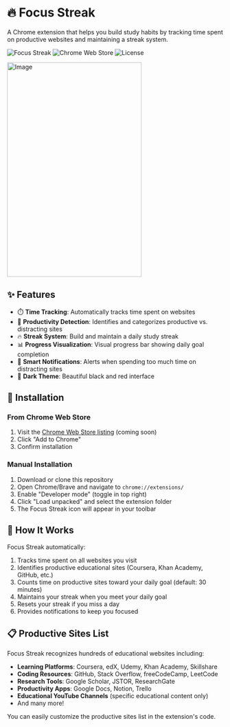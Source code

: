 # 🔥 Focus Streak

A Chrome extension that helps you build study habits by tracking time spent on productive websites and maintaining a streak system.

![Focus Streak](https://img.shields.io/badge/Version-1.0.0-brightgreen.svg)
![Chrome Web Store](https://img.shields.io/chrome-web-store/v/none-yet?label=Chrome%20Web%20Store)
![License](https://img.shields.io/badge/License-MIT-blue.svg)

<img width="313" height="500" alt="Image" src="https://github.com/user-attachments/assets/84e162cf-3207-441d-828c-2890e6f594ea" />

## ✨ Features

- ⏱️ **Time Tracking**: Automatically tracks time spent on websites
- 🎯 **Productivity Detection**: Identifies and categorizes productive vs. distracting sites
- 🔥 **Streak System**: Build and maintain a daily study streak
- 📊 **Progress Visualization**: Visual progress bar showing daily goal completion
- 🔔 **Smart Notifications**: Alerts when spending too much time on distracting sites
- 🎨 **Dark Theme**: Beautiful black and red interface

## 🚀 Installation

### From Chrome Web Store
1. Visit the [Chrome Web Store listing](#) (coming soon)
2. Click "Add to Chrome"
3. Confirm installation

### Manual Installation
1. Download or clone this repository
2. Open Chrome/Brave and navigate to `chrome://extensions/`
3. Enable "Developer mode" (toggle in top right)
4. Click "Load unpacked" and select the extension folder
5. The Focus Streak icon will appear in your toolbar

## 🎯 How It Works

Focus Streak automatically:
1. Tracks time spent on all websites you visit
2. Identifies productive educational sites (Coursera, Khan Academy, GitHub, etc.)
3. Counts time on productive sites toward your daily goal (default: 30 minutes)
4. Maintains your streak when you meet your daily goal
5. Resets your streak if you miss a day
6. Provides notifications to keep you focused

## 📋 Productive Sites List

Focus Streak recognizes hundreds of educational websites including:

- **Learning Platforms**: Coursera, edX, Udemy, Khan Academy, Skillshare
- **Coding Resources**: GitHub, Stack Overflow, freeCodeCamp, LeetCode
- **Research Tools**: Google Scholar, JSTOR, ResearchGate
- **Productivity Apps**: Google Docs, Notion, Trello
- **Educational YouTube Channels** (specific educational content only)
- And many more!

You can easily customize the productive sites list in the extension's code.
